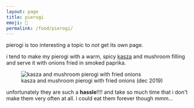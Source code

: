 ```yaml
---
layout: page
title: pierogi
emoji: 🥟
permalink: /food/pierogi/
---
```

pierogi is too interesting a topic to _not_ get its own page.

i tend to make my pierogi with a warm, spicy [kasza](https://en.wikipedia.org/wiki/Kasha) and mushroom filling and serve it with onions fried in smoked paprika.

<figure markdown="0">
    <img src="{% link /assets/images/pierogi.jpg %}" alt="kasza and mushroom pierogi with fried onions">
    <figcaption>kasza and mushroom pierogi with fried onions (dec 2019)</figcaption>
</figure>

unfortunately they are such a **hassle**!!!! and take so much time that i don't make them very often at all. i could eat them forever though mmm...